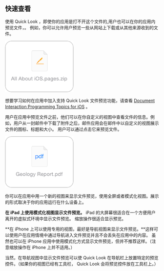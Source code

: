 ## 快速查看
使用 Quick Look ，即使你的应用是打不开这个文件的,用户也可以在你的应用内预览文件，。
例如，你可以允许用户预览一些从网站上下载或从其他来源收到的文件。

![images](images/attached_doc_2x.png)
 
想要学习如何在应用中加入支持 Quick Look 文件预览功能，请查看 [Document Interaction Programming Topics for iOS](https://developer.apple.com/library/ios/documentation/FileManagement/Conceptual/DocumentInteraction_TopicsForIOS/Introduction/Introduction.html#//apple_ref/doc/uid/TP40010403) 。

用户在应用中预览文件之前，他们可以在你自定义的视图中查看文件的信息。例如，用户从一封邮件中下载了附件之后，邮件应用会在邮件中以自定义的视图展示文件的图标、标题和大小。
用户可以通过点击它来预览文件。

![images](images/attached_doc2_2x.png)
 
你可以在应用中用一个新的视图来显示文件预览，使用全屏或者模式化视图。展示的形式取决于你的应用运行在什么设备上。

**在 iPad 上使用模式化视图显示文件预览。** iPad 的大屏幕很适合在一个方便用户离开的虚拟式环境中显示文件预览。
缩放操作很适合显示预览。

**在 iPhone 上可以使用专用的视图，最好是导航视图来显示文件预览。**这样可以使用户在应用情境中通过导航进入文件预览并且不会丢失在应用中的内容。
虽然也可以在 iPhone 应用中使用模式化方式显示文件预览，但并不推荐这样。（注意缩放操作在 iPhone 上并不适用。）

当然，在导航视图中显示文件预览可以使 Quick Look 在导航栏上放置特定的预览控件。（如果你的视图已经有工具栏， Quick Look 会将预览控件放在工具栏上。）
